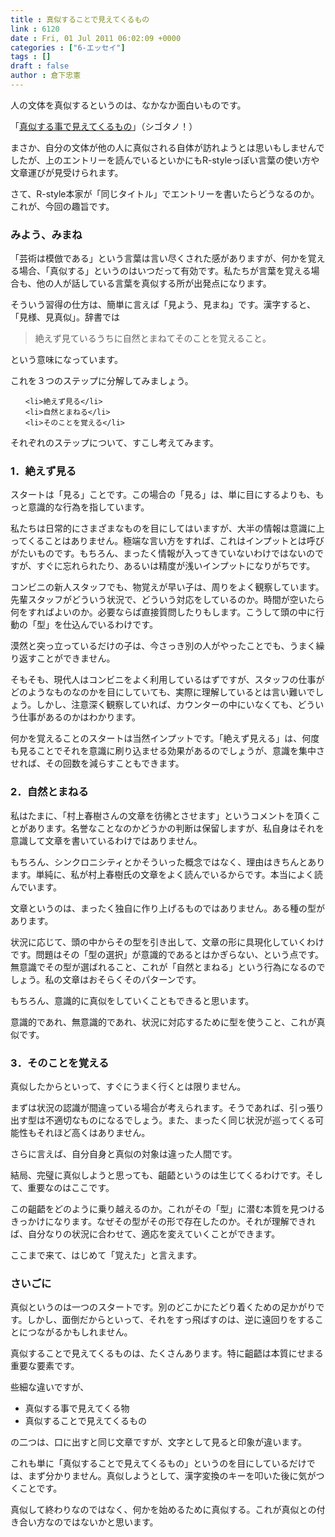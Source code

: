 ```yaml
---
title : 真似することで見えてくるもの
link : 6120
date : Fri, 01 Jul 2011 06:02:09 +0000
categories : ["6-エッセイ"]
tags : []
draft : false
author : 倉下忠憲
---
```


人の文体を真似するというのは、なかなか面白いものです。

「<a href="http://cyblog.jp/modules/weblogs/6951">真似する事で見えてくるもの</a>」（シゴタノ！）

まさか、自分の文体が他の人に真似される自体が訪れようとは思いもしませんでしたが、上のエントリーを読んでいるといかにもR-styleっぽい言葉の使い方や文章運びが見受けられます。

さて、R-style本家が「同じタイトル」でエントリーを書いたらどうなるのか。これが、今回の趣旨です。

<h3>みよう、みまね</h3>
「芸術は模倣である」という言葉は言い尽くされた感がありますが、何かを覚える場合、「真似する」というのはいつだって有効です。私たちが言葉を覚える場合も、他の人が話している言葉を真似する所が出発点になります。

そういう習得の仕方は、簡単に言えば「見よう、見まね」です。漢字すると、「見様、見真似」。辞書では

<blockquote>
絶えず見ているうちに自然とまねてそのことを覚えること。
</blockquote>

という意味になっています。

これを３つのステップに分解してみましょう。

<ol>

	<li>絶えず見る</li>
	<li>自然とまねる</li>
	<li>そのことを覚える</li>
</ol>



それぞれのステップについて、すこし考えてみます。

<h3>1．絶えず見る</h3>
スタートは「見る」ことです。この場合の「見る」は、単に目にするよりも、もっと意識的な行為を指しています。

私たちは日常的にさまざまなものを目にしてはいますが、大半の情報は意識に上ってくることはありません。極端な言い方をすれば、これはインプットとは呼びがたいものです。もちろん、まったく情報が入ってきていないわけではないのですが、すぐに忘れられたり、あるいは精度が浅いインプットになりがちです。

コンビニの新人スタッフでも、物覚えが早い子は、周りをよく観察しています。先輩スタッフがどういう状況で、どういう対応をしているのか。時間が空いたら何をすればよいのか。必要ならば直接質問したりもします。こうして頭の中に行動の「型」を仕込んでいるわけです。

漠然と突っ立っているだけの子は、今さっき別の人がやったことでも、うまく繰り返すことができません。

そもそも、現代人はコンビニをよく利用しているはずですが、スタッフの仕事がどのようなものなのかを目にしていても、実際に理解しているとは言い難いでしょう。しかし、注意深く観察していれば、カウンターの中にいなくても、どういう仕事があるのかはわかります。

何かを覚えることのスタートは当然インプットです。「絶えず見える」は、何度も見ることでそれを意識に刷り込ませる効果があるのでしょうが、意識を集中させれば、その回数を減らすこともできます。

<h3>2．自然とまねる</h3>
私はたまに、「村上春樹さんの文章を彷彿とさせます」というコメントを頂くことがあります。名誉なことなのかどうかの判断は保留しますが、私自身はそれを意識して文章を書いているわけではありません。

もちろん、シンクロニシティとかそういった概念ではなく、理由はきちんとあります。単純に、私が村上春樹氏の文章をよく読んでいるからです。本当によく読んでいます。

文章というのは、まったく独自に作り上げるものではありません。ある種の型があります。

状況に応じて、頭の中からその型を引き出して、文章の形に具現化していくわけです。問題はその「型の選択」が意識的であるとはかぎらない、という点です。無意識でその型が選ばれること、これが「自然とまねる」という行為になるのでしょう。私の文章はおそらくそのパターンです。

もちろん、意識的に真似をしていくこともできると思います。

意識的であれ、無意識的であれ、状況に対応するために型を使うこと、これが真似です。

<h3>3．そのことを覚える</h3>
真似したからといって、すぐにうまく行くとは限りません。

まずは状況の認識が間違っている場合が考えられます。そうであれば、引っ張り出す型は不適切なものになるでしょう。また、まったく同じ状況が巡ってくる可能性もそれほど高くはありません。

さらに言えば、自分自身と真似の対象は違った人間です。

結局、完璧に真似しようと思っても、齟齬というのは生じてくるわけです。そして、重要なのはここです。

この齟齬をどのように乗り越えるのか。これがその「型」に潜む本質を見つけるきっかけになります。なぜその型がその形で存在したのか。それが理解できれば、自分なりの状況に合わせて、適応を変えていくことができます。

ここまで来て、はじめて「覚えた」と言えます。
<h3>さいごに</h3>
真似というのは一つのスタートです。別のどこかにたどり着くための足かがりです。しかし、面倒だからといって、それをすっ飛ばすのは、逆に遠回りをすることにつながるかもしれません。

真似することで見えてくるものは、たくさんあります。特に齟齬は本質にせまる重要な要素です。

些細な違いですが、

<ul>
	<li>真似する事で見えてくる物</li>
	<li>真似することで見えてくるもの</li>
</ul>



の二つは、口に出すと同じ文章ですが、文字として見ると印象が違います。

これも単に「真似することで見えてくるもの」というのを目にしているだけでは、まず分かりません。真似しようとして、漢字変換のキーを叩いた後に気がつくことです。

真似して終わりなのではなく、何かを始めるために真似する。これが真似との付き合い方なのではないかと思います。
